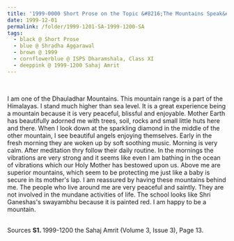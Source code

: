 ```yaml
---
title: '1999-0000 Short Prose on the Topic &#8216;The Mountains Speak&#8217; by Shradha Aggarawal, Class XI, ISPS Dharamshala from 1999-1200 the Sahaj Amrit (Volume 3, Issue 3), Page 13'
date: 1999-12-01
permalink: /folder/1999-1201-SA-1999-1200-SA
tags:
  - black @ Short Prose
  - blue @ Shradha Aggarawal
  - brown @ 1999
  - cornflowerblue @ ISPS Dharamshala, Class XI
  - deeppink @ 1999-1200 Sahaj Amrit
---
```


<br>

<p>
I am one of the Dhauladhar Mountains. This mountain range is a part of the Himalayas. I stand much higher than sea level. It is a great experience being a mountain because it is very peaceful, blissful and enjoyable. Mother Earth has beautifully adorned me with trees, soil, rocks and small little huts here and there. When I look down at the sparkling diamond in the middle of the other mountain, I see beautiful angels enjoying themselves. Early in the fresh morning they are woken up by soft soothing music. Morning is very calm. After meditation thry follow their daily routine. In the mornings the vibrations are very strong and it seems like even I am bathing in the ocean of vibrations which our Holy Mother has bestowed upon us. Above me are superior mountains, which seem to be protecting me just like a baby is secure in its mother's lap. I am reassured by having these mountains behind me. The people who live around me are very peaceful and saintly. They are not involved in the mundane activities of life. The school looks like Shri Ganeshas's swayambhu because it is painted red. I am happy to be a mountain.<br>
</p>

<br>

<wave-list>
<list-title color="DarkSeaGreen" width="40">Sources</list-title>
  <list-item color="BlanchedAlmond"  width="280"><b>S1. </b> 1999-1200 the Sahaj Amrit (Volume 3, Issue 3), Page 13.</list-item>
</wave-list>